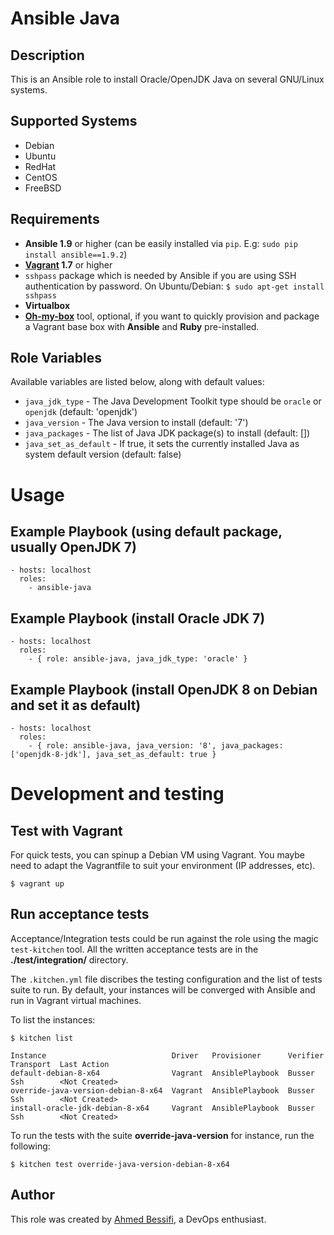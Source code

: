 # Ansible Java

## Description

This is an Ansible role to install Oracle/OpenJDK Java on several GNU/Linux systems.

## Supported Systems

- Debian
- Ubuntu
- RedHat
- CentOS
- FreeBSD

## Requirements

- **Ansible 1.9** or higher (can be easily installed via `pip`. E.g: `sudo pip install ansible==1.9.2`)
- **[Vagrant](https://www.vagrantup.com) 1.7** or higher
- `sshpass` package which is needed by Ansible if you are using SSH authentication by password. On Ubuntu/Debian: `$ sudo apt-get install sshpass`
- **Virtualbox**
- **[Oh-my-box](https://github.com/abessifi/oh-my-box)** tool, optional, if you want to quickly provision and package a Vagrant base box with **Ansible** and **Ruby** pre-installed.

## Role Variables

Available variables are listed below, along with default values:

- `java_jdk_type` - The Java Development Toolkit type should be `oracle` or `openjdk` (default: 'openjdk')
- `java_version` - The Java version to install (default: '7')
- `java_packages` -  The list of Java JDK package(s) to install (default: [])
- `java_set_as_default` - If true, it sets the currently installed Java as system default version (default: false)

# Usage

## Example Playbook (using default package, usually OpenJDK 7)

    - hosts: localhost
      roles:
        - ansible-java

## Example Playbook (install Oracle JDK 7)

    - hosts: localhost
      roles:
        - { role: ansible-java, java_jdk_type: 'oracle' }

## Example Playbook (install OpenJDK 8 on Debian and set it as default)

    - hosts: localhost
      roles:
        - { role: ansible-java, java_version: '8', java_packages: ['openjdk-8-jdk'], java_set_as_default: true }

# Development and testing

## Test with Vagrant

For quick tests, you can spinup a Debian VM using Vagrant. You maybe need to adapt the Vagrantfile to suit your environment (IP addresses, etc).

    $ vagrant up

## Run acceptance tests

Acceptance/Integration tests could be run against the role using the magic `test-kitchen` tool. All the written acceptance tests are in the **./test/integration/** directory.

The `.kitchen.yml` file discribes the testing configuration and the list of tests suite to run. By default, your instances will be converged with Ansible and run in Vagrant virtual machines.

To list the instances:

    $ kitchen list

    Instance                            Driver   Provisioner      Verifier  Transport  Last Action
    default-debian-8-x64                Vagrant  AnsiblePlaybook  Busser    Ssh        <Not Created>
    override-java-version-debian-8-x64  Vagrant  AnsiblePlaybook  Busser    Ssh        <Not Created>
    install-oracle-jdk-debian-8-x64     Vagrant  AnsiblePlaybook  Busser    Ssh        <Not Created>

To run the tests with the suite **override-java-version** for instance, run the following:

    $ kitchen test override-java-version-debian-8-x64

## Author

This role was created by [Ahmed Bessifi](https://www.linkedin.com/in/abessifi), a DevOps enthusiast.
